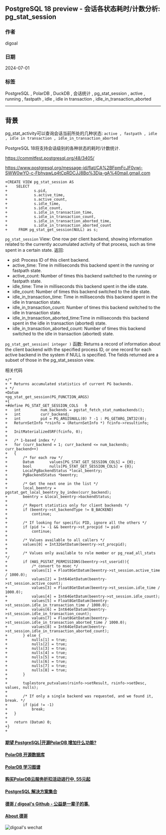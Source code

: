 ## PostgreSQL 18 preview - 会话各状态耗时/计数分析: pg_stat_session  
                                     
### 作者                                                            
digoal                                                            
                                                            
### 日期                                                            
2024-07-01                                                
                                                            
### 标签                                           
PostgreSQL , PolarDB , DuckDB , 会话统计 , pg_stat_session , active , running , fastpath , idle , idle in transaction , idle_in_transaction_aborted  
                                                            
----                                                            
                                                            
## 背景    
pg_stat_activity可以查询会话当前所处的几种状态: `active , fastpath , idle , idle in transaction , idle_in_transaction_aborted`  
  
PostgreSQL 18将支持会话级别的各种状态的耗时/计数统计.    
  
https://commitfest.postgresql.org/48/3405/  
  
https://www.postgresql.org/message-id/flat/CA%2BFpmFcJF0vwi-SWW0wYO-c-FbhyawLq4tCpRDCJJ8Bq%3Dja-gA%40mail.gmail.com  
  
```  
+CREATE VIEW pg_stat_session AS  
+    SELECT  
+            s.pid,  
+            s.active_time,  
+            s.active_count,  
+            s.idle_time,  
+            s.idle_count,  
+            s.idle_in_transaction_time,  
+            s.idle_in_transaction_count,  
+            s.idle_in_transaction_aborted_time,  
+            s.idle_in_transaction_aborted_count  
+     FROM pg_stat_get_session(NULL) as s;  
```  
  
`pg_stat_session` View: One row per client backend, showing information related to the currently accumulated activity of that process, such as time spent in a certain state. 返回:   
- pid: Process ID of this client backend.  
- active_time: Time in milliseconds this backend spent in the running or fastpath state.  
- active_count: Number of times this backend switched to the running or fastpath state.  
- idle_time: Time in milliseconds this backend spent in the idle state.  
- idle_count: Number of times this backend switched to the idle state.  
- idle_in_transaction_time: Time in milliseconds this backend spent in the idle in transaction state.  
- idle_in_transaction_count: Number of times this backend switched to the idle in transaction state.  
- idle_in_transaction_aborted_time:Time in milliseconds this backend spent in the idle in transaction (aborted) state.  
- idle_in_transaction_aborted_count: Number of times this backend switched to the idle in transaction (aborted) state.  
  
  
`pg_stat_get_session( integer )` 函数: Returns a record of information about the client backend with the specified process ID, or one record for each active backend in the system if NULL is specified.  The fields returned are a subset of those in the pg_stat_session view.  
  
  
相关代码  
```  
+/*  
+ * Returns accumulated statistics of current PG backends.  
+ */  
+Datum  
+pg_stat_get_session(PG_FUNCTION_ARGS)  
+{  
+#define PG_STAT_GET_SESSION_COLS	9  
+	int			num_backends = pgstat_fetch_stat_numbackends();  
+	int			curr_backend;  
+	int			pid = PG_ARGISNULL(0) ? -1 : PG_GETARG_INT32(0);  
+	ReturnSetInfo *rsinfo = (ReturnSetInfo *) fcinfo->resultinfo;  
+  
+	InitMaterializedSRF(fcinfo, 0);  
+  
+	/* 1-based index */  
+	for (curr_backend = 1; curr_backend <= num_backends; curr_backend++)  
+	{  
+		/* for each row */  
+		Datum		values[PG_STAT_GET_SESSION_COLS] = {0};  
+		bool		nulls[PG_STAT_GET_SESSION_COLS] = {0};  
+		LocalPgBackendStatus *local_beentry;  
+		PgBackendStatus *beentry;  
+  
+		/* Get the next one in the list */  
+		local_beentry = pgstat_get_local_beentry_by_index(curr_backend);  
+		beentry = &local_beentry->backendStatus;  
+  
+		/* Report statistics only for client backends */  
+		if (beentry->st_backendType != B_BACKEND)  
+			continue;  
+  
+		/* If looking for specific PID, ignore all the others */  
+		if (pid != -1 && beentry->st_procpid != pid)  
+			continue;  
+  
+		/* Values available to all callers */  
+		values[0] = Int32GetDatum(beentry->st_procpid);  
+  
+		/* Values only available to role member or pg_read_all_stats */  
+		if (HAS_PGSTAT_PERMISSIONS(beentry->st_userid)){  
+			/* convert to msec */  
+			values[1] = Float8GetDatum(beentry->st_session.active_time / 1000.0);  
+			values[2] = Int64GetDatum(beentry->st_session.active_count);  
+			values[3] = Float8GetDatum(beentry->st_session.idle_time / 1000.0);  
+			values[4] = Int64GetDatum(beentry->st_session.idle_count);  
+			values[5] = Float8GetDatum(beentry->st_session.idle_in_transaction_time / 1000.0);  
+			values[6] = Int64GetDatum(beentry->st_session.idle_in_transaction_count);  
+			values[7] = Float8GetDatum(beentry->st_session.idle_in_transaction_aborted_time / 1000.0);  
+			values[8] = Int64GetDatum(beentry->st_session.idle_in_transaction_aborted_count);  
+		} else {  
+			nulls[1] = true;  
+			nulls[2] = true;  
+			nulls[3] = true;  
+			nulls[4] = true;  
+			nulls[5] = true;  
+			nulls[6] = true;  
+			nulls[7] = true;  
+			nulls[8] = true;  
+		}  
+  
+		tuplestore_putvalues(rsinfo->setResult, rsinfo->setDesc, values, nulls);  
+  
+		/* If only a single backend was requested, and we found it, break. */  
+		if (pid != -1)  
+			break;  
+	}  
+  
+	return (Datum) 0;  
+}  
+  
```  
    
  
#### [期望 PostgreSQL|开源PolarDB 增加什么功能?](https://github.com/digoal/blog/issues/76 "269ac3d1c492e938c0191101c7238216")
  
  
#### [PolarDB 开源数据库](https://openpolardb.com/home "57258f76c37864c6e6d23383d05714ea")
  
  
#### [PolarDB 学习图谱](https://www.aliyun.com/database/openpolardb/activity "8642f60e04ed0c814bf9cb9677976bd4")
  
  
#### [购买PolarDB云服务折扣活动进行中, 55元起](https://www.aliyun.com/activity/new/polardb-yunparter?userCode=bsb3t4al "e0495c413bedacabb75ff1e880be465a")
  
  
#### [PostgreSQL 解决方案集合](../201706/20170601_02.md "40cff096e9ed7122c512b35d8561d9c8")
  
  
#### [德哥 / digoal's Github - 公益是一辈子的事.](https://github.com/digoal/blog/blob/master/README.md "22709685feb7cab07d30f30387f0a9ae")
  
  
#### [About 德哥](https://github.com/digoal/blog/blob/master/me/readme.md "a37735981e7704886ffd590565582dd0")
  
  
![digoal's wechat](../pic/digoal_weixin.jpg "f7ad92eeba24523fd47a6e1a0e691b59")
  
